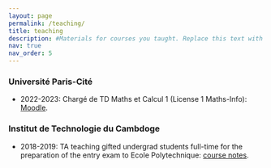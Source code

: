 ```yaml
---
layout: page
permalink: /teaching/
title: teaching
description: #Materials for courses you taught. Replace this text with your description.
nav: true
nav_order: 5
---
```


### Université Paris-Cité

- 2022-2023: Chargé de TD Maths et Calcul 1 (License 1 Maths-Info): [Moodle](https://moodle.u-paris.fr/course/view.php?id=2351).

### Institut de Technologie du Cambdoge

- 2018-2019: TA teaching gifted undergrad students full-time for the preparation of the entry exam to Ecole Polytechnique: [course notes](https://github.com/eloitanguy/maths/blob/main/Pr%C3%A9pa/prep_class.pdf).
